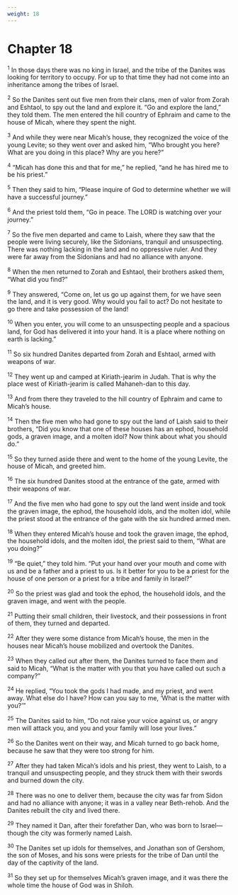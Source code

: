 ```yaml
---
weight: 18
---
```


# Chapter 18

<sup>1</sup> In those days there was no king in Israel, and the tribe of the Danites was looking for territory to occupy. For up to that time they had not come into an inheritance among the tribes of Israel. 

<sup>2</sup> So the Danites sent out five men from their clans, men of valor from Zorah and Eshtaol, to spy out the land and explore it. “Go and explore the land,” they told them. The men entered the hill country of Ephraim and came to the house of Micah, where they spent the night. 

<sup>3</sup> And while they were near Micah’s house, they recognized the voice of the young Levite; so they went over and asked him, “Who brought you here? What are you doing in this place? Why are you here?” 

<sup>4</sup> “Micah has done this and that for me,” he replied, “and he has hired me to be his priest.” 

<sup>5</sup> Then they said to him, “Please inquire of God to determine whether we will have a successful journey.” 

<sup>6</sup> And the priest told them, “Go in peace. The LORD is watching over your journey.” 

<sup>7</sup> So the five men departed and came to Laish, where they saw that the people were living securely, like the Sidonians, tranquil and unsuspecting. There was nothing lacking in the land and no oppressive ruler. And they were far away from the Sidonians and had no alliance with anyone. 

<sup>8</sup> When the men returned to Zorah and Eshtaol, their brothers asked them, “What did you find?” 

<sup>9</sup> They answered, “Come on, let us go up against them, for we have seen the land, and it is very good. Why would you fail to act? Do not hesitate to go there and take possession of the land! 

<sup>10</sup> When you enter, you will come to an unsuspecting people and a spacious land, for God has delivered it into your hand. It is a place where nothing on earth is lacking.” 

<sup>11</sup> So six hundred Danites departed from Zorah and Eshtaol, armed with weapons of war. 

<sup>12</sup> They went up and camped at Kiriath-jearim in Judah. That is why the place west of Kiriath-jearim is called Mahaneh-dan to this day. 

<sup>13</sup> And from there they traveled to the hill country of Ephraim and came to Micah’s house. 

<sup>14</sup> Then the five men who had gone to spy out the land of Laish said to their brothers, “Did you know that one of these houses has an ephod, household gods, a graven image, and a molten idol? Now think about what you should do.” 

<sup>15</sup> So they turned aside there and went to the home of the young Levite, the house of Micah, and greeted him. 

<sup>16</sup> The six hundred Danites stood at the entrance of the gate, armed with their weapons of war. 

<sup>17</sup> And the five men who had gone to spy out the land went inside and took the graven image, the ephod, the household idols, and the molten idol, while the priest stood at the entrance of the gate with the six hundred armed men. 

<sup>18</sup> When they entered Micah’s house and took the graven image, the ephod, the household idols, and the molten idol, the priest said to them, “What are you doing?” 

<sup>19</sup> “Be quiet,” they told him. “Put your hand over your mouth and come with us and be a father and a priest to us. Is it better for you to be a priest for the house of one person or a priest for a tribe and family in Israel?” 

<sup>20</sup> So the priest was glad and took the ephod, the household idols, and the graven image, and went with the people. 

<sup>21</sup> Putting their small children, their livestock, and their possessions in front of them, they turned and departed. 

<sup>22</sup> After they were some distance from Micah’s house, the men in the houses near Micah’s house mobilized and overtook the Danites. 

<sup>23</sup> When they called out after them, the Danites turned to face them and said to Micah, “What is the matter with you that you have called out such a company?” 

<sup>24</sup> He replied, “You took the gods I had made, and my priest, and went away. What else do I have? How can you say to me, ‘What is the matter with you?’” 

<sup>25</sup> The Danites said to him, “Do not raise your voice against us, or angry men will attack you, and you and your family will lose your lives.” 

<sup>26</sup> So the Danites went on their way, and Micah turned to go back home, because he saw that they were too strong for him. 

<sup>27</sup> After they had taken Micah’s idols and his priest, they went to Laish, to a tranquil and unsuspecting people, and they struck them with their swords and burned down the city. 

<sup>28</sup> There was no one to deliver them, because the city was far from Sidon and had no alliance with anyone; it was in a valley near Beth-rehob. And the Danites rebuilt the city and lived there. 

<sup>29</sup> They named it Dan, after their forefather Dan, who was born to Israel—though the city was formerly named Laish. 

<sup>30</sup> The Danites set up idols for themselves, and Jonathan son of Gershom, the son of Moses, and his sons were priests for the tribe of Dan until the day of the captivity of the land. 

<sup>31</sup> So they set up for themselves Micah’s graven image, and it was there the whole time the house of God was in Shiloh. 



